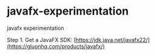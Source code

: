 # javafx-experimentation
javafx experimentation

Step 1. Get a JavaFX SDK: [https://jdk.java.net/javafx22/](https://gluonhq.com/products/javafx/)

